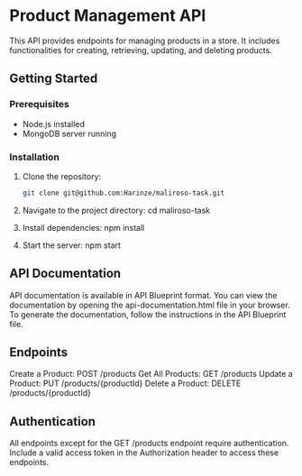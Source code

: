 # Product Management API

This API provides endpoints for managing products in a store. It includes functionalities for creating, retrieving, updating, and deleting products.

## Getting Started

### Prerequisites

- Node.js installed
- MongoDB server running

### Installation

1. Clone the repository:

   ```bash
   git clone git@github.com:Harinze/maliroso-task.git
   
2. Navigate to the project directory:
   cd maliroso-task

3. Install dependencies:
   npm install

4. Start the server:
   npm start


## API Documentation
API documentation is available in API Blueprint format. 
You can view the documentation by opening the api-documentation.html file in your browser. 
To generate the documentation, follow the instructions in the API Blueprint file.

## Endpoints
Create a Product: POST /products
Get All Products: GET /products
Update a Product: PUT /products/{productId}
Delete a Product: DELETE /products/{productId}

## Authentication
All endpoints except for the GET /products endpoint require authentication. 
Include a valid access token in the Authorization header to access these endpoints.

